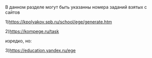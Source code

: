 В данном разделе могут быть указанны номера заданий взятых с сайтов 

1)https://kpolyakov.spb.ru/school/ege/generate.htm 

2)https://kompege.ru/task

изредко, но:

3)https://education.yandex.ru/ege
